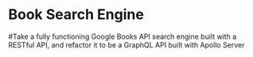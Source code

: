# Book Search Engine 

#Take a fully functioning Google Books API search engine built with a RESTful API, and refactor it to be a GraphQL API built with Apollo Server
